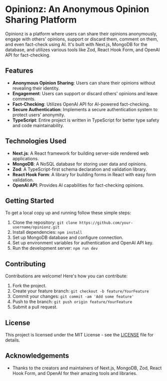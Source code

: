 # Opinionz: An Anonymous Opinion Sharing Platform

Opinionz is a platform where users can share their opinions anonymously, engage with others' opinions, support or discard them, comment on them, and even fact-check using AI. It's built with Next.js, MongoDB for the database, and utilizes various tools like Zod, React Hook Form, and OpenAI API for fact-checking. 

## Features

- **Anonymous Opinion Sharing**: Users can share their opinions without revealing their identity.
- **Engagement**: Users can support or discard others' opinions and leave comments.
- **Fact-Checking**: Utilizes OpenAI API for AI-powered fact-checking.
- **Secure Authentication**: Implements a secure authentication system to protect users' anonymity.
- **TypeScript**: Entire project is written in TypeScript for better type safety and code maintainability.

## Technologies Used

- **Next.js**: A React framework for building server-side rendered web applications.
- **MongoDB**: A NoSQL database for storing user data and opinions.
- **Zod**: A TypeScript-first schema declaration and validation library.
- **React Hook Form**: A library for building forms in React with easy form validation.
- **OpenAI API**: Provides AI capabilities for fact-checking opinions.

## Getting Started

To get a local copy up and running follow these simple steps:

1. Clone the repository: `git clone https://github.com/your-username/opinionz.git`
2. Install dependencies: `npm install`
3. Set up MongoDB database and configure connection.
4. Set up environment variables for authentication and OpenAI API key.
5. Run the development server: `npm run dev`

## Contributing

Contributions are welcome! Here's how you can contribute:

1. Fork the project.
2. Create your feature branch: `git checkout -b feature/YourFeature`
3. Commit your changes: `git commit -am 'Add some feature'`
4. Push to the branch: `git push origin feature/YourFeature`
5. Submit a pull request.

## License

This project is licensed under the MIT License - see the [LICENSE](LICENSE) file for details.

## Acknowledgements

- Thanks to the creators and maintainers of Next.js, MongoDB, Zod, React Hook Form, and OpenAI for their amazing tools and libraries.
